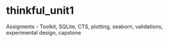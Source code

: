 # thinkful_unit1
Assigments - Toolkit, SQLite, CTS, plotting, seaborn, validations, experimental design, capstone
